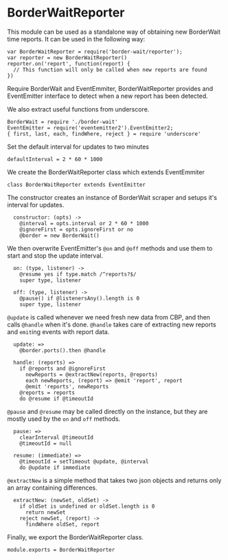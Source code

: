 # BorderWaitReporter

This module can be used as a standalone way of obtaining new
BorderWait time reports. It can be used in the following way:

```
var BorderWaitReporter = require('border-wait/reporter');
var reporter = new BorderWaitReporter()
reporter.on('report', function(report) {
  // This function will only be called when new reports are found
})
```

Require BorderWait and EventEmmiter,
BorderWaitReporter provides and EventEmitter interface to detect
when a new report has been detected.

We also extract useful functions from underscore.

    BorderWait = require './border-wait'
    EventEmitter = require('eventemitter2').EventEmitter2;
    { first, last, each, findWhere, reject } = require 'underscore'

Set the default interval for updates to two minutes

    defaultInterval = 2 * 60 * 1000

We create the BorderWaitReporter class which extends EventEmmiter

    class BorderWaitReporter extends EventEmitter

The constructor creates an instance of BorderWait scraper and
setups it's interval for updates.

      constructor: (opts) ->
        @interval = opts.interval or 2 * 60 * 1000
        @ignoreFirst = opts.ignoreFirst or no
        @border = new BorderWait()

We then overwrite EventEmitter's `@on` and `@off` methods and use them
to start and stop the update interval.

      on: (type, listener) ->
        @resume yes if type.match /^reports?$/
        super type, listener

      off: (type, listener) ->
        @pause() if @listenersAny().length is 0
        super type, listener

`@update` is called whenever we need fresh new data from CBP,
and then calls `@handle` when it's done. `@handle` takes care of
extracting new reports and `emit`ing events with report data.

      update: =>
        @border.ports().then @handle

      handle: (reports) =>
        if @reports and @ignoreFirst
          newReports = @extractNew(reports, @reports)
          each newReports, (report) => @emit 'report', report
          @emit 'reports', newReports
        @reports = reports
        do @resume if @timeoutId

`@pause` and `@resume` may be called directly on the instance,
but they are mostly used by the `on` and `off` methods.

      pause: =>
        clearInterval @timeoutId
        @timeoutId = null

      resume: (immediate) =>
        @timeoutId = setTimeout @update, @interval
        do @update if immediate

`@extractNew` is a simple method that takes two json objects
and returns only an array containing differences.

      extractNew: (newSet, oldSet) ->
        if oldSet is undefined or oldSet.length is 0
          return newSet
        reject newSet, (report) ->
          findWhere oldSet, report

Finally, we export the BorderWaitReporter class.

    module.exports = BorderWaitReporter